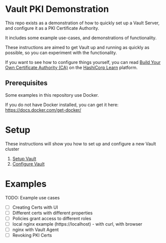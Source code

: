 # Vault PKI Demonstration

This repo exists as a demonstration of how to quickly set up a Vault Server, and configure it as a PKI Certificate Authority.

It includes some example use-cases, and demonstrations of functionality.

These instructions are aimed to get Vault up and running as quickly as possible, so you can experiment with the functionality.

If you want to see how to configure things yourself, you can read [Build Your Own Certificate Authority (CA)](https://learn.hashicorp.com/tutorials/vault/pki-engine) on the [HashiCorp Learn](https://learn.hashicorp.com/) platform.


## Prerequisites

Some examples in this repository use Docker.

If you do not have Docker installed, you can get it here: https://docs.docker.com/get-docker/

# Setup

These instructions will show you how to set up and configure a new Vault cluster

1. [Setup Vault](setup/000_hcp_vault.md)
2. [Configure Vault](setup/001_configure_vault.md)

# Examples

TODO: Example use cases

* [ ] Creating Certs with UI
* [ ] Different certs with different properties
* [ ] Policies grant access to different roles
* [ ] local nginx example (https://localhost) - with curl, with browser
* [ ] nginx with Vault Agent
* [ ] Revoking PKI Certs

